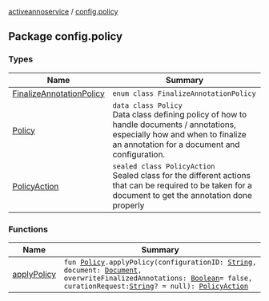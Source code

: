 [activeannoservice](../index.md) / [config.policy](./index.md)

## Package config.policy

### Types

| Name | Summary |
|---|---|
| [FinalizeAnnotationPolicy](-finalize-annotation-policy/index.md) | `enum class FinalizeAnnotationPolicy` |
| [Policy](-policy/index.md) | `data class Policy`<br>Data class defining policy of how to handle documents / annotations, especially how and when to finalize an annotation for a document and configuration. |
| [PolicyAction](-policy-action/index.md) | `sealed class PolicyAction`<br>Sealed class for the different actions that can be required to be taken for a document to get the annotation done properly |

### Functions

| Name | Summary |
|---|---|
| [applyPolicy](apply-policy.md) | `fun `[`Policy`](-policy/index.md)`.applyPolicy(configurationID: `[`String`](https://kotlinlang.org/api/latest/jvm/stdlib/kotlin/-string/index.html)`, document: `[`Document`](../document/-document/index.md)`, overwriteFinalizedAnnotations: `[`Boolean`](https://kotlinlang.org/api/latest/jvm/stdlib/kotlin/-boolean/index.html)` = false, curationRequest: `[`String`](https://kotlinlang.org/api/latest/jvm/stdlib/kotlin/-string/index.html)`? = null): `[`PolicyAction`](-policy-action/index.md) |
